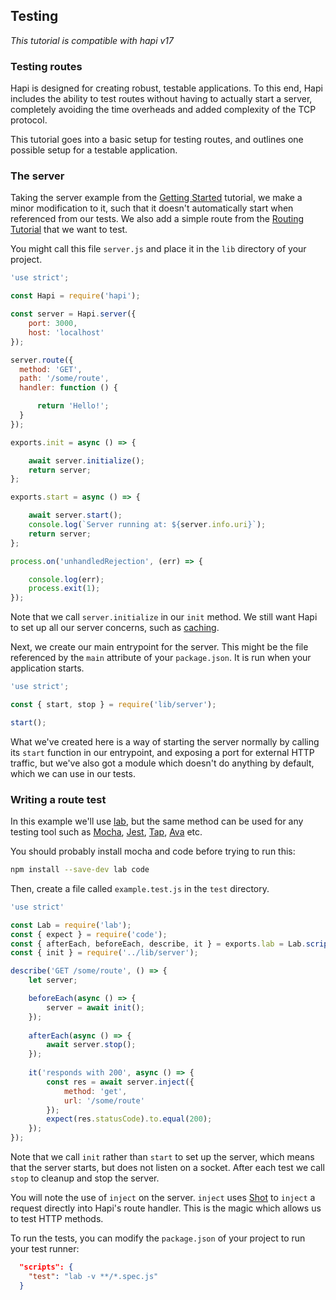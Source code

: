 ## Testing

_This tutorial is compatible with hapi v17_

### Testing routes

Hapi is designed for creating robust, testable applications. To this end, Hapi includes the ability to test routes without having to actually start a server, completely avoiding the time overheads and added complexity of the TCP protocol.

This tutorial goes into a basic setup for testing routes, and outlines one possible setup for a testable application.

### The server

Taking the server example from the [Getting Started](https://hapijs.com/tutorials/getting-started) tutorial, we make a minor modification to it, such that it doesn't automatically start when referenced from our tests. We also add a simple route from the [Routing Tutorial](https://hapijs.com/tutorials/routing) that we want to test.

You might call this file `server.js` and place it in the `lib` directory of your project.

```javascript
'use strict';

const Hapi = require('hapi');

const server = Hapi.server({
    port: 3000,
    host: 'localhost'
});

server.route({
  method: 'GET',
  path: '/some/route',
  handler: function () {

      return 'Hello!';
  }
});

exports.init = async () => {

    await server.initialize();
    return server;
};

exports.start = async () => {

    await server.start();
    console.log(`Server running at: ${server.info.uri}`);
    return server;
};

process.on('unhandledRejection', (err) => {

    console.log(err);
    process.exit(1);
});

```

Note that we call `server.initialize` in our `init` method. We still want Hapi to set up all our server concerns, such as [caching](https://hapijs.com/tutorials/caching).

Next, we create our main entrypoint for the server. This might be the file referenced by the `main` attribute of your `package.json`. It is run when your application starts. 

```javascript
'use strict';

const { start, stop } = require('lib/server');

start();
```

What we've created here is a way of starting the server normally by calling its `start` function in our entrypoint, and exposing a port for external HTTP traffic, but we've also got a module which doesn't do anything by default, which we can use in our tests.

### Writing a route test

In this example we'll use [lab](https://github.com/hapijs/lab), but the same method can be used for any testing tool such as [Mocha](https://mochajs.org/), [Jest](https://jestjs.io/), [Tap](https://www.node-tap.org/), [Ava](https://github.com/avajs) etc.

You should probably install mocha and code before trying to run this:

```bash
npm install --save-dev lab code
```

Then, create a file called `example.test.js` in the `test` directory.

```javascript
'use strict'

const Lab = require('lab');
const { expect } = require('code');
const { afterEach, beforeEach, describe, it } = exports.lab = Lab.script();
const { init } = require('../lib/server');

describe('GET /some/route', () => {
    let server;

    beforeEach(async () => {
        server = await init();
    });
    
    afterEach(async () => {
        await server.stop();
    });
    
    it('responds with 200', async () => {
        const res = await server.inject({
            method: 'get',
            url: '/some/route'
        });
        expect(res.statusCode).to.equal(200);
    });
});

```

Note that we call `init` rather than `start` to set up the server, which means that the server starts, but does not listen on a socket. After each test we call `stop` to cleanup and stop the server.

You will note the use of `inject` on the server. `inject` uses [Shot](https://github.com/hapijs/shot) to `inject` a request directly into Hapi's route handler. This is the magic which allows us to test HTTP methods.

To run the tests, you can modify the `package.json` of your project to run your test runner:

```json
  "scripts": {
    "test": "lab -v **/*.spec.js"
  }
```
